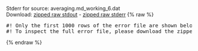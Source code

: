 Stderr for source:  averaging.md_working_6.dat   
Download: [zipped raw stdout](averaging.md_working_6.dat.plumed_master.stdout.txt.zip) - [zipped raw stderr](averaging.md_working_6.dat.plumed_master.stderr.txt.zip) 
{% raw %}
<pre>
#! Only the first 1000 rows of the error file are shown below
#! To inspect the full error file, please download the zipped raw stderr file above
</pre>
{% endraw %}
